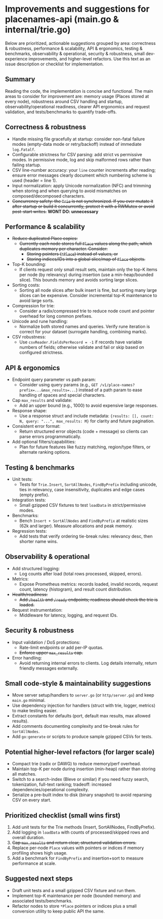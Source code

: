 # Improvements and suggestions for placenames-api (main.go & internal/trie.go)

Below are prioritized, actionable suggestions grouped by area: correctness & robustness, performance & scalability, API & ergonomics, testing & benchmarks, observability & operational, security & robustness, small dev-experience improvements, and higher-level refactors. Use this text as an issue description or checklist for implementation.

## Summary

Reading the code, the implementation is concise and functional. The main areas to consider for improvement are: memory usage (Places stored at every node), robustness around CSV handling and startup, observability/operational readiness, clearer API ergonomics and request validation, and tests/benchmarks to quantify trade-offs.

## Correctness & robustness

- Handle missing file gracefully at startup: consider non-fatal failure modes (empty-data mode or retry/backoff) instead of immediate `log.Fatalf`.
- Configurable strictness for CSV parsing: add strict vs permissive modes. In permissive mode, log and skip malformed rows rather than failing startup.
- CSV line-number accuracy: your `line` counter increments after reading; ensure error messages clearly document which numbering scheme is used (header = line 1).
- Input normalization: apply Unicode normalization (NFC) and trimming when storing and when querying to avoid mismatches on composed/decomposed characters.
- ~~Concurrency safety: the `Trie` is not synchronized. If you ever mutate it after startup or build it concurrently, protect it with a RWMutex or avoid post-start writes.~~ **WONT DO: unnecessary**

## Performance & scalability

- ~~Reduce duplicated Place copies:~~
  - ~~Currently each node stores full `Place` values along the path, which duplicates memory per character. Consider:~~
    - ~~Storing pointers (`*Place`) instead of values, or~~
    - ~~Storing indices/IDs into a global slice/map of `Place` objects.~~
- Top-K bounding:
  - If clients request only small result sets, maintain only the top-K items per node (by relevancy) during insertion (use a min-heap/bounded slice). This bounds memory and avoids sorting large slices.
- Sorting costs:
  - Sorting all node slices after bulk insert is fine, but sorting many large slices can be expensive. Consider incremental top-K maintenance to avoid large sorts.
- Compression for trie:
  - Consider a radix/compressed trie to reduce node count and pointer overhead for long common prefixes.
- Unicode and rune handling:
  - Normalize both stored names and queries. Verify rune iteration is correct for your dataset (surrogate handling, combining marks).
- CSV robustness:
  - Use `csvReader.FieldsPerRecord = -1` if records have variable numbers of fields; otherwise validate and fail or skip based on configured strictness.

## API & ergonomics

- Endpoint query parameter vs path param:
  - Consider using query params (e.g., `GET /v1/place-names?prefix=...&max_results=...`) instead of a path param to ease handling of spaces and special characters.
- Cap `max_results` and validate:
  - Add an upper bound (e.g., 1000) to avoid expensive large responses.
- Response shape:
  - Use a response struct and include metadata: `{results: [], count: N, query: "...", max_results: M}` for clarity and future pagination.
- Consistent error format:
  - Return structured error objects (code + message) so clients can parse errors programmatically.
- Add optional filters/capabilities:
  - Plan for future features like fuzzy matching, region/type filters, or alternate ranking options.

## Testing & benchmarks

- Unit tests:
  - Tests for `Trie.Insert`, `SortAllNodes`, `FindByPrefix` including unicode, ties in relevancy, case insensitivity, duplicates and edge cases (empty prefix).
- Integration tests:
  - Small gzipped CSV fixtures to test `loadData` in strict/permissive modes.
- Benchmarks:
  - Bench `Insert + SortAllNodes` and `FindByPrefix` at realistic sizes (62k and larger). Measure allocations and peak memory.
- Regression tests:
  - Add tests that verify ordering tie-break rules: relevancy desc, then shorter name wins.

## Observability & operational

- Add structured logging:
  - Log counts after load (total rows processed, skipped, errors).
- Metrics:
  - Expose Prometheus metrics: records loaded, invalid records, request count, latency (histogram), and result count distribution.
- ~~Health/readiness:~~
  - ~~Add `/health` and `/ready` endpoints; readiness should check the trie is loaded.~~
- Request instrumentation:
  - Middleware for latency, logging, and request IDs.

## Security & robustness

- Input validation / DoS protections:
  - Rate-limit endpoints or add per-IP quotas.
  - ~~Enforce upper `max_results` cap.~~
- Error handling:
  - Avoid returning internal errors to clients. Log details internally, return friendly messages externally.

## Small code-style & maintainability suggestions

- Move server setup/handlers to `server.go` (or `http/server.go`) and keep `main.go` minimal.
- Use dependency injection for handlers (struct with trie, logger, metrics) to make testing easier.
- Extract constants for defaults (port, default max results, max allowed results).
- Add comments documenting complexity and tie-break rules for `SortAllNodes`.
- Add `go:generate` or scripts to produce sample gzipped CSVs for tests.

## Potential higher-level refactors (for larger scale)

- Compact trie (radix or DAWG) to reduce memory/perf overhead.
- Maintain top-K per node during insertion (min-heap) rather than storing all matches.
- Switch to a search-index (Bleve or similar) if you need fuzzy search, tokenization, full-text ranking; tradeoff: increased dependencies/operational complexity.
- Serialize a pre-built index to disk (binary snapshot) to avoid reparsing CSV on every start.

## Prioritized checklist (small wins first)

1. Add unit tests for the Trie methods (Insert, SortAllNodes, FindByPrefix).
2. Add logging in `loadData` with counts of processed/skipped rows and overall duration.
3. ~~Cap `max_results` and return clear, structured validation errors.~~
4. Replace per-node `Place` values with pointers or indices if memory profiling shows high usage.
5. Add a benchmark for `FindByPrefix` and insertion+sort to measure performance at scale.

## Suggested next steps

- Draft unit tests and a small gzipped CSV fixture and run them.
- Implement top-K maintenance per node (bounded memory) and associated tests/benchmarks.
- Refactor nodes to store `*Place` pointers or indices plus a small conversion utility to keep public API the same.
